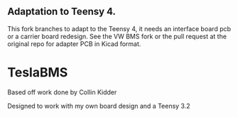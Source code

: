 ## Adaptation to Teensy 4.

This fork branches to adapt to the Teensy 4, it needs an interface board pcb or a carrier board redesign.
See the VW BMS fork or the pull request at the original repo for adapter PCB in Kicad format.

# TeslaBMS

Based off work done by Collin Kidder

Designed to work with my own board design and a Teensy 3.2

